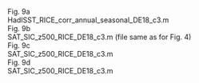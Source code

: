 Fig. 9a <br/>
HadISST_RICE_corr_annual_seasonal_DE18_c3.m <br/> 
Fig. 9b <br/>
SAT_SIC_z500_RICE_DE18_c3.m (file same as for Fig. 4)<br/>
Fig. 9c <br/>
SAT_SIC_z500_RICE_DE18_c3.m<br/>
Fig. 9d <br/>
SAT_SIC_z500_RICE_DE18_c3.m<br/>

